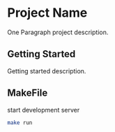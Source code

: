 # Project Name

One Paragraph project description.

## Getting Started

Getting started description.

## MakeFile

start development server
```bash
make run
```
